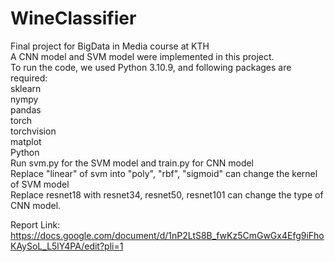 # WineClassifier
Final project for BigData in Media course at KTH  
A CNN model and SVM model were implemented in this project.  
To run the code, we used Python 3.10.9, and following packages are required:  
sklearn  
nympy  
pandas  
torch  
torchvision  
matplot  
Python  
Run svm.py for the SVM model and train.py for CNN model  
Replace "linear" of svm into "poly", "rbf", "sigmoid" can change the kernel of SVM model  
Replace resnet18 with resnet34, resnet50, resnet101 can change the type of CNN model.  
 
Report Link: https://docs.google.com/document/d/1nP2LtS8B_fwKz5CmGwGx4Efg9iFhoKAySoL_L5lY4PA/edit?pli=1
